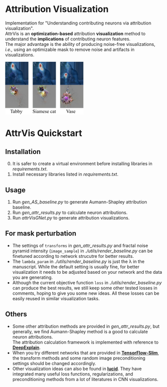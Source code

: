 # Attribution Visualization
Implementation for "Understanding contributing neurons via attribution visualization".  
AttrVis is an **optimization-based** attribution **visualization** method to understand the **implications** of contributing neuron features.  
The major advantage is the ability of producing noise-free visualizations, *i.e.,* using an optimizable mask to remove noise and artifacts in visualizations.  
<!-- ![Attribution visualization results](https://github.com/GlowingHorse/Attribution-Visualization/blob/main/data/attrVis.jpg) -->
<img src="https://github.com/GlowingHorse/Attribution-Visualization/blob/main/data/attrVis.jpg" width=50% height=50%>

AttrVis Quickstart
===
## Installation
0. It is safer to create a virtual environment before installing libraries in *requirements.txt*.
1. Install necessary libraries listed in *requirements.txt*.

## Usage
1. Run *gen_AS_baseline.py* to generate Aumann-Shapley attribution baseline.
2. Run *gen_attr_results.py* to calculate neuron attributions.
3. Run *attrVisGNet.py* to generate attribution visualizations.

## For mask perturbation
- The settings of `transforms` in *gen_attr_results.py* and fractal noise pyramid intensity (`image_sample`) in *./utils/render_baseline.py* can be finetuned according to network strucutre for better results.  
- The `lambda_param` in *./utils/render_baseline.py* is just the &lambda; in the manuscript. While the default setting is usually fine, for better visualization it needs to be adjusted based on your network and the data you are generating.  
- Although the current objective function `loss` in *./utils/render_baseline.py* can produce the best results, we still keep some other tested losses in comments, hoping to give you some new ideas. All these losses can be easily reused in similar visualization tasks.

## Others
- Some other attribution methods are provided in *gen_attr_results.py*, but generally, we find Aumann-Shapley method is a good to calculate neuron attributions.  
The attribution calculation framework is implemented with reference to [**DeepExplain**](https://github.com/marcoancona/DeepExplain).  
- When you try different networks that are provided in [**TensorFlow-Slim**](https://github.com/tensorflow/models/tree/master/research/slim#pre-trained-models), the transform methods and some random image preconditioning settings should be changed accordingly.
- Other visualization ideas can also be found in [**lucid**](https://github.com/tensorflow/lucid). They have integrated many useful loss functions, regularizations, and preconditioning methods from a lot of literatures in CNN visualizations.
